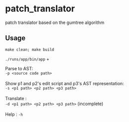 # patch_translator
patch translator based on the gumtree algorithm

## Usage
`make clean; make build`

`./runs/app/bin/app` + </br>

Parse to AST: </br>
`-p <source code path>` </br></br>
Show p1 and p2's edit script and p3's AST representation:</br>
`-s <p1 path> <p2 path> <p3 path>` </br></br>
Translate :</br>
`-d <p1 path> <p2 path> <p3 path>` (incomplete)</br></br>
Help : `-h`

